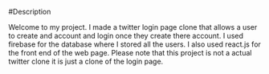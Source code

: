 #Description

Welcome to my project. I made a twitter login page clone that allows a user to create and account and login once they create there account. I used firebase for the database where I stored all the users. I also used react.js for the front end of the web page. Please note that this project is not a actual twitter clone it is just a clone of the login page. 
